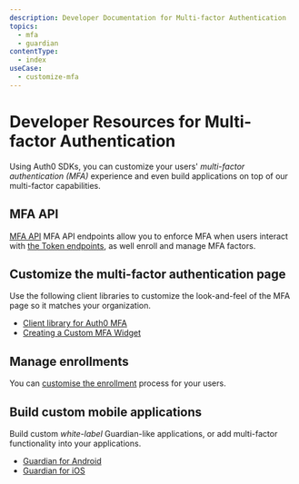 ```yaml
---
description: Developer Documentation for Multi-factor Authentication
topics:
  - mfa
  - guardian
contentType:
  - index
useCase:
  - customize-mfa
---
```

# Developer Resources for Multi-factor Authentication

Using Auth0 SDKs, you can customize your users' <dfn data-key="multifactor-authentication">multi-factor authentication (MFA)</dfn> experience and even build applications on top of our multi-factor capabilities.

## MFA API

[MFA API](/mfa/concepts/mfa-api) MFA API endpoints allow you to enforce MFA when users interact with [the Token endpoints](/api/authentication#get-token), as well enroll and manage MFA factors.

## Customize the multi-factor authentication page

Use the following client libraries to customize the look-and-feel of the MFA page so it matches your organization.

* [Client library for Auth0 MFA](https://github.com/auth0/auth0-guardian.js)
* [Creating a Custom MFA Widget](https://github.com/auth0/auth0-guardian.js/tree/master/example)

## Manage enrollments

You can [customise the enrollment](/mfa/guides/guardian/create-enrollment-ticket) process for your users.

## Build custom mobile applications

Build custom _white-label_ Guardian-like applications, or add multi-factor functionality into your applications.

* [Guardian for Android](/mfa/guides/guardian/guardian-android-sdk)
* [Guardian for iOS](/mfa/guides/guardian/guardian-ios-sdk)
